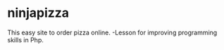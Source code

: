 # ninjapizza
This easy site to order pizza online.
-Lesson for improving programming skills in Php.
